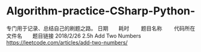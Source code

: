 # Algorithm-practice-CSharp-Python-
专门用于记录、总结自己的刷题之路。
日期          耗时        题目名称        代码所在文件名       题目链接
2018/2/26    2.5h       Add Two Numbers                     https://leetcode.com/articles/add-two-numbers/
